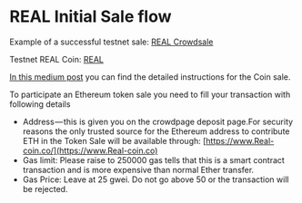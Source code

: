 # REAL Initial Sale flow

Example of a successful testnet sale: [REAL Crowdsale](https://etherscan.io/token/0x6b4389afb3e243a65668b7311fa9ef092a8a3b64)

Testnet REAL Coin: [REAL](https://etherscan.io/token/0x6b4389afb3e243a65668b7311fa9ef092a8a3b64)


[In this medium post](https://medium.com/@realcoinco) you can find the detailed instructions for the Coin sale.

To participate an Ethereum token sale you need to fill your transaction with following details

- Address — this is given you on the crowdpage deposit page.For security reasons the only trusted source for the Ethereum address to contribute ETH in the Token Sale will be available through: [https://www.Real-coin.co/](https://www.Real-coin.co)
- Gas limit: Please raise to 250000 gas tells that this is a smart contract transaction and is more expensive than normal Ether transfer.
- Gas Price: Leave at 25 gwei. Do not go above 50 or the transaction will be rejected.
